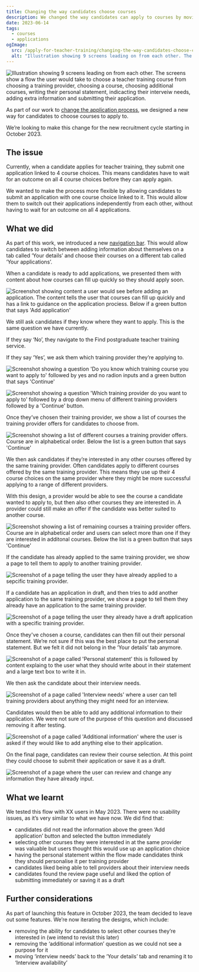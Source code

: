 ```yaml
---
title: Changing the way candidates choose courses
description: We changed the way candidates can apply to courses by moving the flow to a different section of the service.
date: 2023-06-14
tags:
  - courses
  - applications
ogImage:
  src: /apply-for-teacher-training/changing-the-way-candidates-choose-courses/cover-image-2.png
  alt: "Illustration showing 9 screens leading on from each other. The screens show a flow the user would take to choose a teacher training course from choosing a training provider, choosing a course, choosing additional courses, writing their personal statement, indicacting their interveiw needs, adding extra information and submitting their application."
---
```


![Illustration showing 9 screens leading on from each other. The screens show a flow the user would take to choose a teacher training course from choosing a training provider, choosing a course, choosing additional courses, writing their personal statement, indicacting their interveiw needs, adding extra information and submitting their application.](cover-image-2.png)

As part of our work to [change the application process](/apply-for-teacher-training/changing-application-process/), we designed a new way for candidates to choose courses to apply to.

We’re looking to make this change for the new recruitment cycle starting in October 2023.

## The issue

Currently, when a candidate applies for teacher training, they submit one application linked to 4 course choices. This means candidates have to wait for an outcome on all 4 course choices before they can apply again.

We wanted to make the process more flexible by allowing candidates to submit an application with one course choice linked to it. This would allow them to switch out their applications independently from each other, without having to wait for an outcome on all 4 applications.

## What we did

As part of this work, we introduced a new [navigation bar](/apply-for-teacher-training/adding-a-navigation-bar/). This would allow candidates to switch between adding information about themselves on a tab called ‘Your details’ and choose their courses on a different tab called ‘Your applications’.

When a candidate is ready to add applications, we presented them with content about how courses can fill up quickly so they should apply soon.

![Screenshot showing content a user would see before adding an application. The content tells the user that courses can fill up quickly and has a link to guidance on the application prociess. Below if a green button that says 'Add application'](ready-to-apply.png)

We still ask candidates if they know where they want to apply. This is the same question we have currently.

If they say ‘No’, they navigate to the Find postgraduate teacher training service.

If they say ‘Yes’, we ask them which training provider they’re applying to.

![Screenshot showing a question 'Do you know which training course you want to apply to' followed by yes and no radion inputs and a green button that says 'Continue'](knowing-which-provider.png)

![Screenshot showing a question 'Which training provider do you want to apply to' followed by a drop down menu of different training providers followed by a 'Continue' button.](which-provider.png)

Once they’ve chosen their training provider, we show a list of courses the training provider offers for candidates to choose from.

![Screenshot showing a list of different courses a training provider offers. Course are in alphabetical order. Below the list is a green button that says 'Continue'](choose-courses.png)

We then ask candidates if they’re interested in any other courses offered by the same training provider. Often candidates apply to different courses offered by the same training provider. This means they use up their 4 course choices on the same provider where they might be more successful applying to a range of different providers.

With this design, a provider would be able to see the course a candidate wanted to apply to, but then also other courses they are interested in. A provider could still make an offer if the candidate was better suited to another course.

![Screenshot showing a list of remaining courses a training provider offers. Course are in alphabetical order and users can select more than one if they are interested in additonal courses. Below the list is a green button that says 'Continue'](additional-courses.png)

If the candidate has already applied to the same training provider, we show a page to tell them to apply to another training provider.

![Screenshot of a page telling the user they have already applied to a sepcific training provider.](already-applied.png)

If a candidate has an application in draft, and then tries to add another application to the same training provider, we show a page to tell them they already have an application to the same training provider.

![Screenshot of a page telling the user they already have a draft application with a specific training provider.](already-have-draft-application.png)

Once they've chosen a course, candidates can then fill out their personal statement. We’re not sure if this was the best place to put the personal statement. But we felt it did not belong in the ‘Your details’ tab anymore.

![Screenshot of a page called 'Personal statement' this is followed by content explaing to the user what they should write about in their statement and a large text box to write it in.](personal-statement.png)

We then ask the candidate about their interview needs.

![Screenshot of a page called 'Interview needs' where a user can tell training providers about anything they might need for an interview.](interview-needs.png)

Candidates would then be able to add any additional information to their application. We were not sure of the purpose of this question and discussed removing it after testing.

![Screenshot of a page called 'Additional information' where the user is asked if they would like to add anything else to their application.](additional-information.png)

On the final page, candidates can review their course selection. At this point they could choose to submit their application or save it as a draft.

![Screenshot of a page where the user can review and change any information they have already input.](review-course-flow.png)

## What we learnt

We tested this flow with XX users in May 2023. There were no usability issues, as it’s very similar to what we have now. We did find that:

* candidates did not read the information above the green ‘Add application’ button and selected the button immediately
* selecting other courses they were interested in at the same provider was valuable but users thought this would use up an application choice
* having the personal statement within the flow made candidates think they should personalise it per training provider
* candidates liked being able to tell providers about their interview needs
* candidates found the review page useful and liked the option of submitting immediately or saving it as a draft

## Further considerations

As part of launching this feature in October 2023, the team decided to leave out some features. We’re now iterating the designs, which include:

* removing the ability for candidates to select other courses they’re interested in (we intend to revisit this later)
* removing the ‘additional information’ question as we could not see a purpose for it
* moving ‘interview needs’ back to the ‘Your details’ tab and renaming it to ‘Interview availability’
